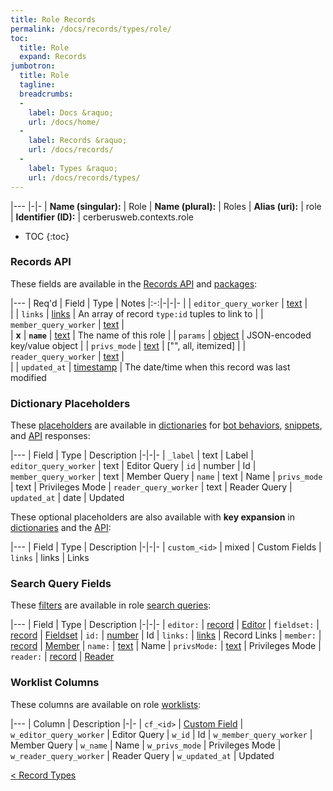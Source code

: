 ```yaml
---
title: Role Records
permalink: /docs/records/types/role/
toc:
  title: Role
  expand: Records
jumbotron:
  title: Role
  tagline: 
  breadcrumbs:
  -
    label: Docs &raquo;
    url: /docs/home/
  -
    label: Records &raquo;
    url: /docs/records/
  -
    label: Types &raquo;
    url: /docs/records/types/
---
```


|---
|-|-
| **Name (singular):** | Role
| **Name (plural):** | Roles
| **Alias (uri):** | role
| **Identifier (ID):** | cerberusweb.contexts.role

* TOC
{:toc}

### Records API

These fields are available in the [Records API](/docs/api/endpoints/records/) and [packages](/docs/packages/):

|---
| Req'd | Field | Type | Notes
|:-:|-|-|-
|   | `editor_query_worker` | [text](/docs/records/fields/types/text/) |  
|   | `links` | [links](/docs/records/fields/types/links/) | An array of record `type:id` tuples to link to 
|   | `member_query_worker` | [text](/docs/records/fields/types/text/) |  
| **x** | **`name`** | [text](/docs/records/fields/types/text/) | The name of this role 
|   | `params` | [object](/docs/records/fields/types/object/) | JSON-encoded key/value object 
|   | `privs_mode` | [text](/docs/records/fields/types/text/) | ["", all, itemized] 
|   | `reader_query_worker` | [text](/docs/records/fields/types/text/) |  
|   | `updated_at` | [timestamp](/docs/records/fields/types/timestamp/) | The date/time when this record was last modified 

### Dictionary Placeholders

These [placeholders](/docs/bots/scripting/placeholders/) are available in [dictionaries](/docs/bots/behaviors/dictionaries/) for [bot behaviors](/docs/bots/behaviors/), [snippets](/docs/snippets/), and [API](/docs/api/) responses:

|---
| Field | Type | Description
|-|-|-
| `_label` | text | Label
| `editor_query_worker` | text | Editor Query
| `id` | number | Id
| `member_query_worker` | text | Member Query
| `name` | text | Name
| `privs_mode` | text | Privileges Mode
| `reader_query_worker` | text | Reader Query
| `updated_at` | date | Updated

These optional placeholders are also available with **key expansion** in [dictionaries](/docs/bots/behaviors/dictionaries/#key-expansion) and the [API](/docs/api/responses/#expanding-keys-in-api-requests):

|---
| Field | Type | Description
|-|-|-
| `custom_<id>` | mixed | Custom Fields
| `links` | links | Links
	
### Search Query Fields

These [filters](/docs/search/filters/) are available in role [search queries](/docs/search/):

|---
| Field | Type | Description
|-|-|-
| `editor:` | [record](/docs/search/deep-search/) | [Editor](/docs/records/types/worker/)
| `fieldset:` | [record](/docs/search/deep-search/) | [Fieldset](/docs/records/types/custom_fieldset/)
| `id:` | [number](/docs/search/filters/numbers/) | Id
| `links:` | [links](/docs/search/filters/links/) | Record Links
| `member:` | [record](/docs/search/deep-search/) | [Member](/docs/records/types/worker/)
| `name:` | [text](/docs/search/filters/text/) | Name
| `privsMode:` | [text](/docs/search/filters/text/) | Privileges Mode
| `reader:` | [record](/docs/search/deep-search/) | [Reader](/docs/records/types/worker/)
	
### Worklist Columns

These columns are available on role [worklists](/docs/worklists/):

|---
| Column | Description
|-|-
| `cf_<id>` | [Custom Field](/docs/records/types/custom_field/)
| `w_editor_query_worker` | Editor Query
| `w_id` | Id
| `w_member_query_worker` | Member Query
| `w_name` | Name
| `w_privs_mode` | Privileges Mode
| `w_reader_query_worker` | Reader Query
| `w_updated_at` | Updated

<div class="section-nav">
	<div class="left">
		<a href="/docs/records/types/" class="prev">&lt; Record Types</a>
	</div>
	<div class="right align-right">
	</div>
</div>
<div class="clear"></div>